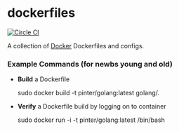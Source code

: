 dockerfiles
===========

[![Circle CI](https://circleci.com/gh/pinterb/dockerfiles.svg?style=svg)](https://circleci.com/gh/pinterb/dockerfiles)

A collection of [Docker](http://www.docker.io/) Dockerfiles and configs.

### Example Commands (for newbs young and old)

* **Build** a Dockerfile

    sudo docker build -t pinter/golang:latest golang/. 

* **Verify** a Dockerfile build by logging on to container

    sudo docker run -i -t pinter/golang:latest /bin/bash 

